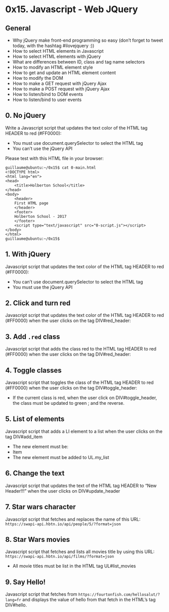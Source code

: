 # 0x15. Javascript - Web JQuery

## General
* Why jQuery make front-end programming so easy (don’t forget to tweet today, with the hashtag #ilovejquery :))
* How to select HTML elements in Javascript
* How to select HTML elements with jQuery
* What are differences between ID, class and tag name selectors
* How to modify an HTML element style
* How to get and update an HTML element content
* How to modify the DOM
* How to make a GET request with jQuery Ajax
* How to make a POST request with jQuery Ajax
* How to listen/bind to DOM events
* How to listen/bind to user events

## 0. No jQuery
Write a Javascript script that updates the text color of the HTML tag HEADER to red (#FF0000):

* You must use document.querySelector to select the HTML tag
* You can’t use the jQuery API

Please test with this HTML file in your browser:

    guillaume@ubuntu:~/0x15$ cat 0-main.html 
    <!DOCTYPE html>
    <html lang="en">
    <head>
        <title>Holberton School</title>
    </head>
    <body>
        <header> 
        First HTML page
        </header>
        <footer>
        Holberton School - 2017
        </footer>
        <script type="text/javascript" src="0-script.js"></script>
    </body>
    </html>
    guillaume@ubuntu:~/0x15$

## 1. With jQuery
Javascript script that updates the text color of the HTML tag HEADER to red (#FF0000):

* You can’t use document.querySelector to select the HTML tag
* You must use the jQuery API

## 2. Click and turn red
Javascript script that updates the text color of the HTML tag HEADER to red (#FF0000) when the user clicks on the tag DIV#red_header:

## 3. Add `.red` class
Javascript script that adds the class red to the HTML tag HEADER to red (#FF0000) when the user clicks on the tag DIV#red_header:

## 4. Toggle classes
Javascript script that toggles the class of the HTML tag HEADER to red (#FF0000) when the user clicks on the tag DIV#toggle_header:

* If the current class is red, when the user click on DIV#toggle_header, the class must be updated to green ; and the reverse.

## 5. List of elements
Javascript script that adds a LI element to a list when the user clicks on the tag DIV#add_item

* The new element must be: <li>Item</li>
* The new element must be added to UL.my_list

## 6. Change the text
Javascript script that updates the text of the HTML tag HEADER to “New Header!!!” when the user clicks on DIV#update_header

## 7. Star wars character
Javascript script that fetches and replaces the name of this URL: `https://swapi-api.hbtn.io/api/people/5/?format=json`

## 8. Star Wars movies
Javascript script that fetches and lists all movies title by using this URL: `https://swapi-api.hbtn.io/api/films/?format=json`

* All movie titles must be list in the HTML tag UL#list_movies

## 9. Say Hello!
Javascript script that fetches from `https://fourtonfish.com/hellosalut/?lang=fr` and displays the value of hello from that fetch in the HTML’s tag DIV#hello.
